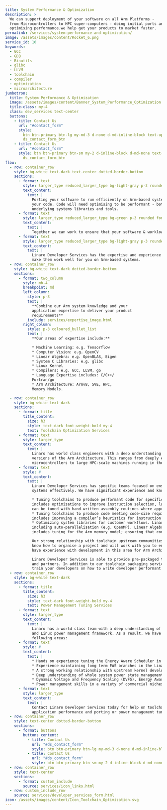```yaml
---
title: System Performance & Optimization
description: >
  We can support deployment of your software on all Arm Platforms -
  from Microcontrollers to HPC super-computers - doing initial ports and
  optimising performance.we help get your products to market faster.
permalink: /services/system-performance-and-optimization/
image: /assets/images/content/Rocket_6.png
service_id: 10
keywords:
  - GCC
  - GDB
  - Binutils
  - glibc
  - LLVM
  - toolchain
  - compiler
  - optimization
  - microarchitecture
jumbotron:
  title: System Performance & Optimization
  image: /assets/images/content/Banner_System_Performance_Optimization.png
  title-class: my-4
  class: dev_services text-center
  buttons:
    - title: Contact Us
      url: "#contact_form"
      style:
        btn btn-primary btn-lg my-md-3 d-none d-md-inline-block text-uppercase
        ds_contact_form_btn
    - title: Contact Us
      url: "#contact_form"
      style: btn btn-primary btn-sm my-2 d-inline-block d-md-none text-uppercase
        ds_contact_form_btn
flow:
  - row: container_row
    style: bg-white text-dark text-center dotted-border-bottom
    sections:
      - format: text
        style: larger_type reduced_larger_type bg-light-gray p-3 rounded down_triangle mt-4
        text_content:
          text: |
            Porting your software to run efficiently on Arm-based systems is more than just recompiling
            your code. Code will need optimising to be performant - both the high-level software and
            underlying systems libraries and tools.
      - format: text
        style: larger_type reduced_larger_type bg-green p-3 rounded font-weight-bold
        text_content:
          text: |
            Together we can work to ensure that your software & workloads have exceptional performance on Arm.
      - format: text
        style: larger_type reduced_larger_type bg-light-gray p-3 rounded up_triangle mb-4
        text_content:
          text: |
            Linaro Developer Services has the expertise and experience in systems libraries and tools to
            make them work well for you on Arm-based systems.
  - row: container_row
    style: bg-white text-dark dotted-border-bottom
    sections:
      - format: two_column
        style: mb-4
        breakpoint: md
        left_column:
          style: p-3
          text: |
            **Combine our Arm system knowledge and your
            application expertise to deliver your product
            requirements**
          include: services/expertise_image.html
        right_column:
          style: p-3 coloured_bullet_list
          text: |
            **Our areas of expertise include:**

            * Machine Learning: e.g. Tensorflow
            * Computer Vision: e.g. OpenCV
            * Linear Algebra: e.g. OpenBLAS, Eigen
            * System C Libraries: e.g. glibc
            * Linux Kernel
            * Compilers: e.g. GCC, LLVM, go
            * Language Expertise includes: C/C++/
            Fortran/go
            * Arm Architecture: Armv8, SVE, HPC,
            Memory Models.

  - row: container_row
    style: bg-white text-dark
    sections:
      - format: title
        title_content:
          size: h3
          style: text-dark font-weight-bold my-4
          text: Toolchain Optimization Services
      - format: text
        style: larger_type
        text_content:
          text: |
            Linaro has world class engineers with a deep understanding of all profiles and
            versions of the Arm Architecture. This ranges from deeply embedded
            microcontrollers to large HPC-scale machines running in the cloud.
      - format: text
        style: #
        text_content:
          text: |
            Linaro Developer Services has specific teams focused on ensuring toolchains (including GCC and LLVM) target Arm-based
            systems effectively. We have significant experience and knowledge of:

            * Tuning toolchains to produce performant code for specific CPU micro-architectures and systems. For the compiler this
            includes optimizations to improve instruction selection, layout, and scheduling. C libraries (e.g. Glibc, Musl-libc, or bionic)
            can be tuned with hand-written assembly routines where appropriate.
            * Tuning toolchains to produce code meeting code-size requirements - in particular for microcontroller environments. This
            includes improving a compiler’s heuristics for instruction selection, function inlining and outlining.
            * Optimizing system libraries for customer workflows. Linaro has worked on system C libraries and other support libraries
            including auto-parallelisation (e.g. OpenMP), Linear Algebra (e.g. OpenBLAS), Machine Learning (e.g. TensorFlow). Work
            includes tuning for the Arm memory model; ensuring that code uses Neon or SVE where appropriate.

            Our strong relationship with toolchain upstream communities facilitates rapid upstreaming and problem resolutions. We
            know how to organise a project and will work with you to ensure your project successfully upstreams code rapidly. We also
            have experience with development in this area for Arm Architecture licensees.

            Linaro Developer Services is able to provide pre-packaged toolchains for your systems that you can ship to your customers
            and partners. In addition to our toolchain packaging services, we can provide you with rapid response to toolchain issues and
            train your developers on how to write developer performant code for the Arm architecture
  - row: container_row
    style: bg-white text-dark
    sections:
      - format: title
        title_content:
          size: h3
          style: text-dark font-weight-bold my-4
          text: Power Management Tuning Services
      - format: text
        style: larger_type
        text_content:
          text: |
            Linaro has a world class team with a deep understanding of the Arm architecture
            and Linux power management framework. As a result, we have experience in the
            following areas:
      - format: text
        style: #
        text_content:
          text: |
            * Hands on experience tuning the Energy Aware Scheduler in the Linux kernel for several SoCs
            * Experience maintaining long term EAS branches in the Linaro Stable Kernel (LSK) for use by Linaro members
            * A strong working relationship with upstream kernel developers; our team is recognized for its world class work
            * Deep understanding of whole system power state management technologies like PSCI
            * Dynamic Voltage and Frequency Scaling (DVFS), Energy Aware Scheduling (EAS)
            * Power management skills in a variety of commercial niches (mobile, set top box, embedded devices)
      - format: text
        style: larger_type
        text_content:
          text: |
            Contact Linaro Developer Services today for help on toolchain optimization,
            application performance and porting or power management tuning services!
  - row: container_row
    style: text-center dotted-border-bottom
    sections:
      - format: buttons
        buttons_content:
          - title: Contact Us
            url: "#ds_contact_form"
            style: btn btn-primary btn-lg my-md-3 d-none d-md-inline-block ds_contact_form_btn
          - title: Contact Us
            url: "#ds_contact_form"
            style: btn btn-primary btn-sm my-2 d-inline-block d-md-none ds_contact_form_btn
  - row: container_row
    style: text-center
    sections:
      - format: custom_include
        source: services/icon_links.html
  - row: custom_include_row
    source: services/developer_services_form.html
icon: /assets/images/content/Icon_Toolchain_Optimization.svg
---
```

